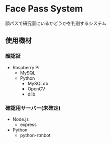 # Face Pass System

顔パスで研究室にいるかどうかを判別するシステム

## 使用機材

### 顔認証

* Raspberry Pi
  * MySQL
  * Python
    * MySQLdb
    * OpenCV
    * dlib

### 確認用サーバー(未確定)

  * Node.js
    * express
  * Python
    * python-rtmbot
